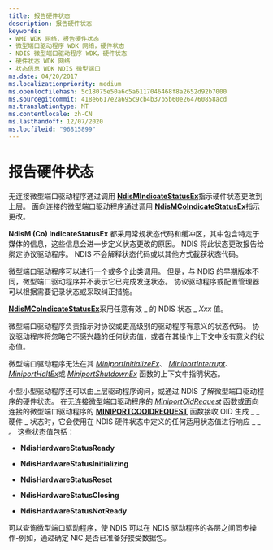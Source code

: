 ```yaml
---
title: 报告硬件状态
description: 报告硬件状态
keywords:
- WMI WDK 网络，报告硬件状态
- 微型端口驱动程序 WDK 网络，硬件状态
- NDIS 微型端口驱动程序 WDK，硬件状态
- 硬件状态 WDK 网络
- 状态信息 WDK NDIS 微型端口
ms.date: 04/20/2017
ms.localizationpriority: medium
ms.openlocfilehash: 5c18075e50a6c5a6117046468f8a2652d92b7000
ms.sourcegitcommit: 418e6617e2a695c9cb4b37b5b60e264760858acd
ms.translationtype: MT
ms.contentlocale: zh-CN
ms.lasthandoff: 12/07/2020
ms.locfileid: "96815899"
---
```

# <a name="reporting-hardware-status"></a>报告硬件状态





无连接微型端口驱动程序通过调用 [**NdisMIndicateStatusEx**](/windows-hardware/drivers/ddi/ndis/nf-ndis-ndismindicatestatusex)指示硬件状态更改到上层。 面向连接的微型端口驱动程序通过调用 [**NdisMCoIndicateStatusEx**](/windows-hardware/drivers/ddi/ndis/nf-ndis-ndismcoindicatestatusex)指示更改。

**NdisM (Co) IndicateStatusEx** 都采用常规状态代码和缓冲区，其中包含特定于媒体的信息，这些信息会进一步定义状态更改的原因。 NDIS 将此状态更改报告给绑定协议驱动程序。 NDIS 不会解释状态代码或以其他方式截获状态代码。

微型端口驱动程序可以进行一个或多个此类调用。 但是，与 NDIS 的早期版本不同，微型端口驱动程序并不表示它已完成发送状态。 协议驱动程序或配置管理器可以根据需要记录状态或采取纠正措施。

[**NdisMCoIndicateStatusEx**](/windows-hardware/drivers/ddi/ndis/nf-ndis-ndismcoindicatestatusex)采用任意有效 \_ 的 NDIS 状态 \_ *Xxx* 值。

微型端口驱动程序负责指示对协议或更高级别的驱动程序有意义的状态代码。 协议驱动程序将忽略它不感兴趣的任何状态值，或者在其操作上下文中没有意义的状态值。

微型端口驱动程序无法在其 [*MiniportInitializeEx*](/windows-hardware/drivers/ddi/ndis/nc-ndis-miniport_initialize)、 [*MiniportInterrupt*](/windows-hardware/drivers/ddi/ndis/nc-ndis-miniport_isr)、 [*MiniportHaltEx*](/windows-hardware/drivers/ddi/ndis/nc-ndis-miniport_halt)或 [*MiniportShutdownEx*](/windows-hardware/drivers/ddi/ndis/nc-ndis-miniport_shutdown) 函数的上下文中指明状态。

小型小型驱动程序还可以由上层驱动程序询问，或通过 NDIS 了解微型端口驱动程序的硬件状态。 在无连接微型端口驱动程序的 [*MiniportOidRequest*](/windows-hardware/drivers/ddi/ndis/nc-ndis-miniport_oid_request) 函数或面向连接的微型端口驱动程序的 [**MINIPORTCOOIDREQUEST**](/windows-hardware/drivers/ddi/ndis/nc-ndis-miniport_co_oid_request) 函数接收 OID 生成 \_ \_ 硬件 \_ 状态时，它会使用在 NDIS 硬件状态中定义的任何适用状态值进行响应 \_ \_ 。 这些状态值包括：

-   **NdisHardwareStatusReady**

-   **NdisHardwareStatusInitializing**

-   **NdisHardwareStatusReset**

-   **NdisHardwareStatusClosing**

-   **NdisHardwareStatusNotReady**

可以查询微型端口驱动程序，使 NDIS 可以在 NDIS 驱动程序的各层之间同步操作-例如，通过确定 NIC 是否已准备好接受数据包。

 

